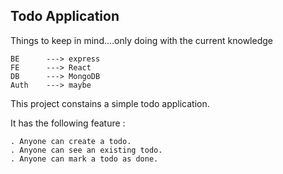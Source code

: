 ## Todo Application

Things to keep in mind....only doing with the current knowledge

    BE      ---> express
    FE      ---> React
    DB      ---> MongoDB
    Auth    ---> maybe


This project constains a simple todo application.

It has the following feature :

    . Anyone can create a todo.
    . Anyone can see an existing todo.
    . Anyone can mark a todo as done.
